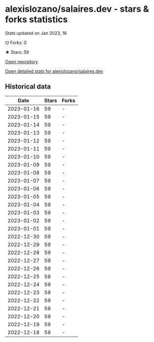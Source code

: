 # alexislozano/salaires.dev - stars & forks statistics

Stats updated on Jan 2023, 16

☋ Forks: 0

★ Stars: 59

[Open repository](https://github.com/alexislozano/salaires.dev)

[Open detailed stats for alexislozano/salaires.dev](https://reviewgithub.com/rep/alexislozano/salaires.dev)

## Historical data
| Date | Stars | Forks |
|------|-------|-------|
| 2023-01-16 | 59 | - | 
| 2023-01-15 | 59 | - | 
| 2023-01-14 | 59 | - | 
| 2023-01-13 | 59 | - | 
| 2023-01-12 | 59 | - | 
| 2023-01-11 | 59 | - | 
| 2023-01-10 | 59 | - | 
| 2023-01-09 | 59 | - | 
| 2023-01-08 | 59 | - | 
| 2023-01-07 | 59 | - | 
| 2023-01-06 | 59 | - | 
| 2023-01-05 | 59 | - | 
| 2023-01-04 | 59 | - | 
| 2023-01-03 | 59 | - | 
| 2023-01-02 | 59 | - | 
| 2023-01-01 | 59 | - | 
| 2022-12-30 | 59 | - | 
| 2022-12-29 | 59 | - | 
| 2022-12-28 | 59 | - | 
| 2022-12-27 | 59 | - | 
| 2022-12-26 | 59 | - | 
| 2022-12-25 | 59 | - | 
| 2022-12-24 | 59 | - | 
| 2022-12-23 | 59 | - | 
| 2022-12-22 | 59 | - | 
| 2022-12-21 | 59 | - | 
| 2022-12-20 | 59 | - | 
| 2022-12-19 | 59 | - | 
| 2022-12-18 | 59 | - | 

